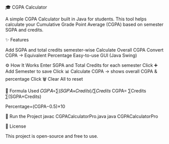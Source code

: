 🎓 CGPA Calculator

A simple CGPA Calculator built in Java for students.
This tool helps calculate your Cumulative Grade Point Average (CGPA) based on semester SGPA and credits.

✨ Features

Add SGPA and total credits semester-wise
Calculate Overall CGPA
Convert CGPA → Equivalent Percentage
Easy-to-use GUI (Java Swing)

⚙️ How It Works
Enter SGPA and Total Credits for each semester
Click ➕ Add Semester to save
Click 📊 Calculate CGPA → shows overall CGPA & percentage
Click 🗑 Clear All to reset

📌 Formula Used
𝐶𝐺𝑃𝐴=∑(𝑆𝐺𝑃𝐴×𝐶𝑟𝑒𝑑𝑖𝑡𝑠)/∑𝐶𝑟𝑒𝑑𝑖𝑡𝑠
CGPA=
∑Credits
∑(SGPA×Credits)

Percentage=(CGPA−0.5)×10

🚀 Run the Project
javac CGPACalculatorPro.java
java CGPACalculatorPro

📜 License

This project is open-source and free to use.
